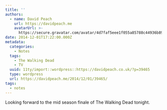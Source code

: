 ```yaml
---
title: ''
authors:
  - name: David Peach
    url: https://davidpeach.me
    avatarUrl: >-
      https://secure.gravatar.com/avatar/4d7faf5eee1f055a85788c44936b8995eaab6dfb004e7854ec747ccb272e91ee?s=96&d=mm&r=g
date: 2014-12-01T17:22:00.000Z
metadata:
  categories:
    - Notes
  tags:
    - The Walking Dead
    - TV
  uuid: 11ty/import::wordpress::https://davidpeach.co.uk/?p=39465
  type: wordpress
  url: https://davidpeach.me/2014/12/01/39465/
tags:
  - notes
---
```

Looking forward to the mid season finale of The Walking Dead tonight.